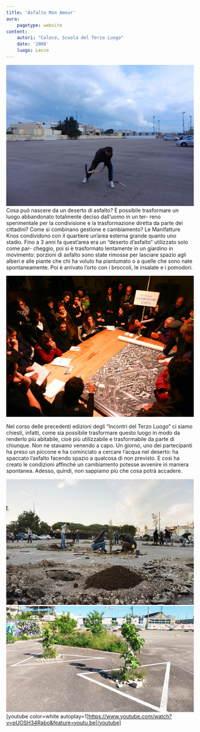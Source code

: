```yaml
---
title: 'Asfalto Mon Amour'
aura:
    pagetype: website
content:
    autori: "Coloco, Scuola del Terzo Luogo"
    date: '2008'
    luogo: Lecce
---
```


![La prima picconata nell'asfalto](Lecce_Knos-AsfaltoMonAmour01.jpg "La prima picconata nell'asfalto")
Cosa può nascere da un deserto di asfalto?
È possibile trasformare un luogo abbandonato totalmente deciso dall’uomo in un ter-
reno sperimentale per la condivisione e la trasformazione diretta da parte dei cittadini?
Come si combinano gestione e cambiamento?
Le Manifatture Knos condividono con il quartiere un’area esterna grande quanto uno
stadio. Fino a 3 anni fa quest’area era un “deserto d’asfalto” utilizzato solo come par-
cheggio, poi si è trasformato lentamente in un giardino in movimento: porzioni di
asfalto sono state rimosse per lasciare spazio agli alberi e alle piante che chi ha voluto
ha piantumato o a quelle che sono nate spontaneamente. Poi è arrivato l’orto con i
broccoli, le insalate e i pomodori.

![Tavoli di lavoro](k-31_16811321790_o.jpg "Tavoli di lavoro")


Nel corso delle precedenti edizioni degli “Incontri del Terzo Luogo” ci siamo chiesti,
infatti, come sia possibile trasformare questo luogo in modo da renderlo più abitabile,
cioè più utilizzabile e trasformabile da parte di chiunque. Non ne stavamo venendo a
capo. Un giorno, uno dei partecipanti ha preso un piccone e ha cominciato a cercare
l’acqua nel deserto: ha spaccato l’asfalto facendo spazio a qualcosa di non previsto.
E così ha creato le condizioni affinché un cambiamento potesse avvenire in maniera
spontanea. Adesso, quindi, non sappiamo più che cosa potrà accadere.

![Il pacheggio si trasforma in giardino](Lecce_Knos-AsfaltoMonAmour02.jpg "Il pacheggio si trasforma in giardino")
![Le piante attecchiscono bene!](Lecce_Knos-AsfaltoMonAmour03.jpg "Le piante attecchiscono bene!")
[youtube color=white autoplay=1]https://www.youtube.com/watch?v=pUOSH34Rabo&feature=youtu.be[/youtube]
